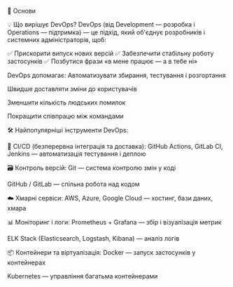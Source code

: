 🧠 Основи

💡 Що вирішує DevOps?
DevOps (від Development — розробка і Operations — підтримка) — це підхід, який об'єднує розробників і системних адміністраторів, щоб:

✅ Прискорити випуск нових версій
✅ Забезпечити стабільну роботу застосунків
✅ Позбутися фрази «в мене працює — а в тебе ні»

DevOps допомагає:
Автоматизувати збирання, тестування і розгортання

Швидше доставляти зміни до користувачів

Зменшити кількість людських помилок

Покращити співпрацю між командами



🛠️ Найпопулярніші інструменти DevOps:

🔄 CI/CD (безперервна інтеграція та доставка):
GitHub Actions, GitLab CI, Jenkins — автоматизація тестування і деплою

🗃 Контроль версій:
Git — система контролю змін у коді

GitHub / GitLab — спільна робота над кодом

☁️ Хмарні сервіси:
AWS, Azure, Google Cloud — хостинг, бази даних, хмара

📊 Моніторинг і логи:
Prometheus + Grafana — збір і візуалізація метрик

ELK Stack (Elasticsearch, Logstash, Kibana) — аналіз логів

📦 Контейнери та віртуалізація:
Docker — запуск застосунків у контейнерах

Kubernetes — управління багатьма контейнерами
